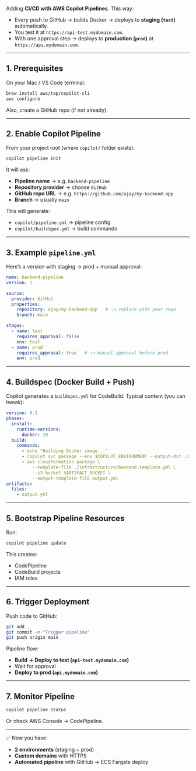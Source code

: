 Adding **CI/CD with AWS Copilot Pipelines**.
This way:

* Every push to GitHub → builds Docker → deploys to **staging (`test`)** automatically.
* You test it at `https://api-test.mydomain.com`.
* With one approval step → deploys to **production (`prod`)** at `https://api.mydomain.com`.

---

## 1. Prerequisites

On your Mac / VS Code terminal:

```bash
brew install aws/tap/copilot-cli
aws configure
```

Also, create a GitHub repo (if not already).

---

## 2. Enable Copilot Pipeline

From your project root (where `copilot/` folder exists):

```bash
copilot pipeline init
```

It will ask:

* **Pipeline name** → e.g. `backend-pipeline`
* **Repository provider** → choose `GitHub`
* **GitHub repo URL** → e.g. `https://github.com/ajay/my-backend-app`
* **Branch** → usually `main`

This will generate:

* `copilot/pipeline.yml` → pipeline config
* `copilot/buildspec.yml` → build commands

---

## 3. Example `pipeline.yml`

Here’s a version with staging → prod + manual approval:

```yaml
name: backend-pipeline
version: 1

source:
  provider: GitHub
  properties:
    repository: ajay/my-backend-app   # 👈 replace with your repo
    branch: main

stages:
  - name: test
    requires_approval: false
    env: test
  - name: prod
    requires_approval: true   # 👈 manual approval before prod
    env: prod
```

---

## 4. Buildspec (Docker Build + Push)

Copilot generates a `buildspec.yml` for CodeBuild.
Typical content (you can tweak):

```yaml
version: 0.2
phases:
  install:
    runtime-versions:
      docker: 20
  build:
    commands:
      - echo "Building Docker image..."
      - copilot svc package --env $COPILOT_ENVIRONMENT --output-dir ./infrastructure
      - aws cloudformation package \
          --template-file ./infrastructure/backend.template.yml \
          --s3-bucket $ARTIFACT_BUCKET \
          --output-template-file output.yml
artifacts:
  files:
    - output.yml
```

---

## 5. Bootstrap Pipeline Resources

Run:

```bash
copilot pipeline update
```

This creates:

* CodePipeline
* CodeBuild projects
* IAM roles

---

## 6. Trigger Deployment

Push code to GitHub:

```bash
git add .
git commit -m "Trigger pipeline"
git push origin main
```

Pipeline flow:

* **Build → Deploy to test (`api-test.mydomain.com`)**
* Wait for approval
* **Deploy to prod (`api.mydomain.com`)**

---

## 7. Monitor Pipeline

```bash
copilot pipeline status
```

Or check AWS Console → CodePipeline.

---

✅ Now you have:

* **2 environments** (staging + prod)
* **Custom domains** with HTTPS
* **Automated pipeline** with GitHub → ECS Fargate deploy


